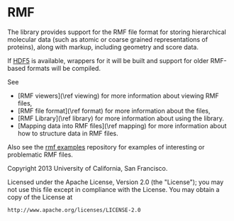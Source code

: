 # RMF #

The library provides support for the RMF file format for
storing hierarchical molecular data (such as atomic or coarse grained
representations of proteins), along with markup, including geometry
and score data.

If [HDF5](http://www.hdf5.org) is available, wrappers for it will be
built and support for older RMF-based formats will be compiled.

See
- [RMF viewers](\ref viewing) for more information about viewing RMF files,
- [RMF file format](\ref format) for more information about the files,
- [RMF Library](\ref library) for more information about using the library.
- [Mapping data into RMF files](\ref mapping) for more information about how to structure data in RMF files.

Also see the [rmf examples](http://www.github.com/salilab/rmf_examples) repository
for examples of interesting or problematic RMF files.

Copyright 2013 University of California, San Francisco.

Licensed under the Apache License, Version 2.0 (the "License");
you may not use this file except in compliance with the License.
You may obtain a copy of the License at

    http://www.apache.org/licenses/LICENSE-2.0
